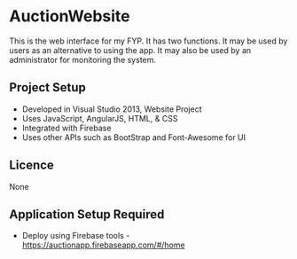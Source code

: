 # AuctionWebsite

This is the web interface for my FYP. It has two functions. It may be used by users as an alternative to using the app. It may also be used by an administrator for monitoring the system.

## Project Setup

- Developed in Visual Studio 2013, Website Project
- Uses JavaScript, AngularJS, HTML, & CSS
- Integrated with Firebase
- Uses other APIs such as BootStrap and Font-Awesome for UI

## Licence

None

## Application Setup Required

- Deploy using Firebase tools - https://auctionapp.firebaseapp.com/#/home
